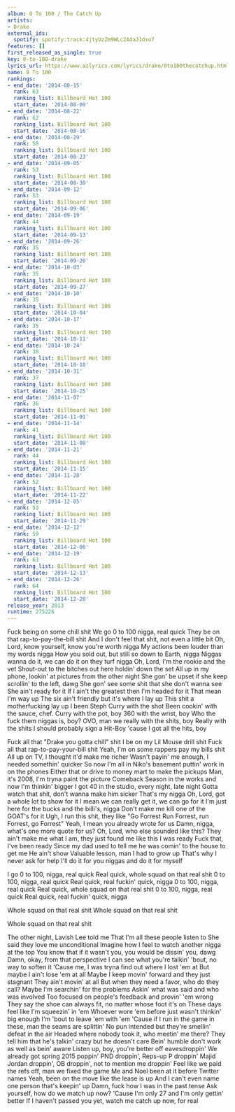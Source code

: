 ```yaml
---
album: 0 To 100 / The Catch Up
artists:
- Drake
external_ids:
  spotify: spotify:track:4jtyUzZm9WLc2AdaJ1dso7
features: []
first_released_as_single: true
key: 0-to-100-drake
lyrics_url: https://www.azlyrics.com/lyrics/drake/0to100thecatchup.html
name: 0 To 100
rankings:
- end_date: '2014-08-15'
  rank: 63
  ranking_list: Billboard Hot 100
  start_date: '2014-08-09'
- end_date: '2014-08-22'
  rank: 62
  ranking_list: Billboard Hot 100
  start_date: '2014-08-16'
- end_date: '2014-08-29'
  rank: 58
  ranking_list: Billboard Hot 100
  start_date: '2014-08-23'
- end_date: '2014-09-05'
  rank: 53
  ranking_list: Billboard Hot 100
  start_date: '2014-08-30'
- end_date: '2014-09-12'
  rank: 53
  ranking_list: Billboard Hot 100
  start_date: '2014-09-06'
- end_date: '2014-09-19'
  rank: 44
  ranking_list: Billboard Hot 100
  start_date: '2014-09-13'
- end_date: '2014-09-26'
  rank: 35
  ranking_list: Billboard Hot 100
  start_date: '2014-09-20'
- end_date: '2014-10-03'
  rank: 35
  ranking_list: Billboard Hot 100
  start_date: '2014-09-27'
- end_date: '2014-10-10'
  rank: 35
  ranking_list: Billboard Hot 100
  start_date: '2014-10-04'
- end_date: '2014-10-17'
  rank: 35
  ranking_list: Billboard Hot 100
  start_date: '2014-10-11'
- end_date: '2014-10-24'
  rank: 38
  ranking_list: Billboard Hot 100
  start_date: '2014-10-18'
- end_date: '2014-10-31'
  rank: 37
  ranking_list: Billboard Hot 100
  start_date: '2014-10-25'
- end_date: '2014-11-07'
  rank: 36
  ranking_list: Billboard Hot 100
  start_date: '2014-11-01'
- end_date: '2014-11-14'
  rank: 41
  ranking_list: Billboard Hot 100
  start_date: '2014-11-08'
- end_date: '2014-11-21'
  rank: 44
  ranking_list: Billboard Hot 100
  start_date: '2014-11-15'
- end_date: '2014-11-28'
  rank: 52
  ranking_list: Billboard Hot 100
  start_date: '2014-11-22'
- end_date: '2014-12-05'
  rank: 53
  ranking_list: Billboard Hot 100
  start_date: '2014-11-29'
- end_date: '2014-12-12'
  rank: 59
  ranking_list: Billboard Hot 100
  start_date: '2014-12-06'
- end_date: '2014-12-19'
  rank: 63
  ranking_list: Billboard Hot 100
  start_date: '2014-12-13'
- end_date: '2014-12-26'
  rank: 64
  ranking_list: Billboard Hot 100
  start_date: '2014-12-20'
release_year: 2013
runtime: 275226
---
```

Fuck being on some chill shit
We go 0 to 100 nigga, real quick
They be on that rap-to-pay-the-bill shit
And I don't feel that shit, not even a little bit
Oh, Lord, know yourself, know you're worth nigga
My actions been louder than my words nigga
How you sold out, but still so down to Earth, nigga
Niggas wanna do it, we can do it on they turf nigga
Oh, Lord, I'm the rookie and the vet
Shout-out to the bitches out here holdin' down the set
All up in my phone, lookin' at pictures from the other night
She gon' be upset if she keep scrollin' to the left, dawg
She gon' see some shit that she don't wanna see
She ain't ready for it
If I ain't the greatest then I'm headed for it
That mean I'm way up
The six ain't friendly but it's where I lay up
This shit a motherfucking lay up
I been Steph Curry with the shot
Been cookin' with the sauce, chef. Curry with the pot, boy
360 with the wrist, boy
Who the fuck them niggas is, boy?
OVO, man we really with the shits, boy
Really with the shits
I should probably sign a Hit-Boy 'cause I got all the hits, boy

Fuck all that "Drake you gotta chill" shit
I be on my Lil Mouse drill shit
Fuck all that rap-to-pay-your-bill shit
Yeah, I'm on some rappers pay my bills shit
All up on TV, I thought it'd make me richer
Wasn't payin' me enough, I needed somethin' quicker
So now I'm all in Niko's basement puttin' work in on the phones
Either that or drive to money mart to make the pickups
Man, it's 2008, I'm tryna paint the picture
Comeback Season in the works and now I'm thinkin' bigger
I got 40 in the studio, every night, late night
Gotta watch that shit, don't wanna make him sicker
That's my nigga
Oh, Lord, got a whole lot to show for it
I mean we can really get it, we can go for it
I'm just here for the bucks and the billi's, nigga
Don't make me kill one of the GOAT's for it
Ugh, I run this shit, they like "Go Forrest
Run Forrest, run Forrest, go Forrest"
Yeah, I mean you already wrote for us
Damn, nigga, what's one more quote for us?
Oh, Lord, who else sounded like this?
They ain't make me what I am, they just found me like this
I was ready
Fuck that, I've been ready
Since my dad used to tell me he was comin' to the house to get me
He ain't show
Valuable lesson, man I had to grow up
That's why I never ask for help
I'll do it for you niggas and do it for myself

I go 0 to 100, nigga, real quick
Real quick, whole squad on that real shit
0 to 100, nigga, real quick
Real quick, real fuckin' quick, nigga
0 to 100, nigga, real quick
Real quick, whole squad on that real shit
0 to 100, nigga, real quick
Real quick, real fuckin' quick, nigga

Whole squad on that real shit
Whole squad on that real shit

Whole squad on that real shit

The other night, Lavish Lee told me
That I'm all these people listen to
She said they love me unconditional
Imagine how I feel to watch another nigga at the top
You know that if it wasn't you, you would be dissin' you, dawg
Damn, okay, from that perspective
I can see what you're talkin' 'bout, no way to soften it
'Cause me, I was tryna find out where I lost 'em at
But maybe I ain't lose 'em at all
Maybe I keep movin' forward and they just stagnant
They ain't movin' at all
But when they need a favor, who do they call?
Maybe I'm searchin' for the problems
Askin' what was said and who was involved
Too focused on people's feedback and provin' 'em wrong
They say the shoe can always fit, no matter whose foot it's on
These days feel like I'm squeezin' in 'em
Whoever wore 'em before just wasn't thinkin' big enough
I'm 'bout to leave 'em with 'em
'Cause if I run in the game in these, man the seams are splittin'
No pun intended but they're smellin' defeat in the air
Headed where nobody took it, who meetin' me there?
They tell him that he's talkin' crazy but he doesn't care
Bein' humble don't work as well as bein' aware
Listen up, boy, you're better off eavesdroppin'
We already got spring 2015 poppin'
PND droppin', Reps-up P droppin'
Majid Jordan droppin', OB droppin', not to mention me droppin'
Feel like we paid the refs off, man we fixed the game
Me and Noel been at it before Twitter names
Yeah, been on the move like the lease is up
And I can't even name one person that's keepin' up
Damn, fuck how I was in the past tense
Ask yourself, how do we match up now?
'Cause I'm only 27 and I'm only gettin' better
If I haven't passed you yet, watch me catch up now, for real
